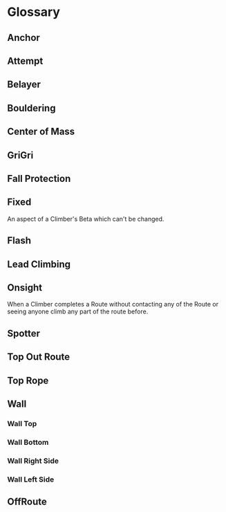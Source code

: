 # Glossary

## Anchor

## Attempt

## Belayer

## Bouldering

## Center of Mass

## GriGri

## Fall Protection

## Fixed

An aspect of a Climber's Beta which can't be changed.

## Flash

## Lead Climbing

## Onsight

When a Climber completes a Route without contacting any of the Route or seeing anyone climb any part of the route before.

## Spotter

## Top Out Route 

## Top Rope

## Wall

### Wall Top

### Wall Bottom

### Wall Right Side

### Wall Left Side

## OffRoute
